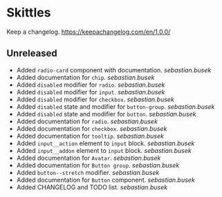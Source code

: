 # Skittles

Keep a changelog. https://keepachangelog.com/en/1.0.0/

## Unreleased
 - Added `radio-card` component with documentation. _sebastian.busek_
 - Added documentation for `chip`. _sebastian.busek_
 - Added `disabled` modifier for `radio`. _sebastian.busek_
 - Added `disabled` modifier for `input`. _sebastian.busek_
 - Added `disabled` modifier for `checkbox`. _sebastian.busek_
 - Added `disabled` state and modifier for `button-group`. _sebastian.busek_
 - Added `disabled` state and modifier for `button`. _sebastian.busek_
 - Added documentation for `radio`. _sebastian.busek_
 - Added documentation for `checkbox`. _sebastian.busek_
 - Added documentation for `tooltip`. _sebastian.busek_
 - Added `input__action` element to `input` block. _sebastian.busek_
 - Added `input__addon` element to `input` block. _sebastian.busek_
 - Added documentation for `Avatar`. _sebastian.busek_
 - Added documentation for `Button group`. _sebastian.busek_
 - Added `button--stretch` modifier. _sebastian.busek_
 - Added documentation for `Button` component. _sebastian.busek_
 - Added CHANGELOG and TODO list. _sebastian.busek_
